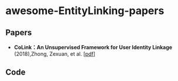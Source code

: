 # awesome-EntityLinking-papers

## Papers

- **CoLink：An Unsupervised Framework for User Identity Linkage** (2018),Zhong, Zexuan, et al. [[pdf]](https://www.aaai.org/ocs/index.php/AAAI/AAAI18/paper/download/17287/16132)

## Code
